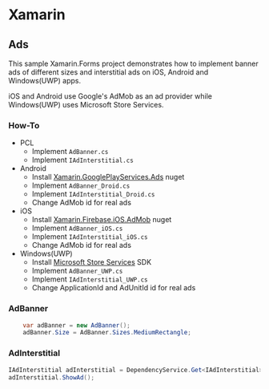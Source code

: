 # Xamarin
## Ads
This sample Xamarin.Forms project demonstrates how to implement banner ads of different sizes and interstitial ads on iOS, Android and Windows(UWP) apps.

iOS and Android use Google's AdMob as an ad provider while Windows(UWP) uses Microsoft Store Services. 

### How-To
* PCL
    * Implement `AdBanner.cs`
    * Implement `IAdInterstitial.cs`
* Android
    * Install [Xamarin.GooglePlayServices.Ads](https://www.nuget.org/packages/Xamarin.GooglePlayServices.Ads/) nuget
    * Implement `AdBanner_Droid.cs`
    * Implement `IAdInterstitial_Droid.cs`
    * Change AdMob id for real ads
* iOS
    * Install [Xamarin.Firebase.iOS.AdMob](https://www.nuget.org/packages/Xamarin.Firebase.iOS.AdMob/) nuget
    * Implement `AdBanner_iOS.cs`
    * Implement `IAdInterstitial_iOS.cs`
    * Change AdMob id for real ads
* Windows(UWP)
    * Install [Microsoft Store Services](https://docs.microsoft.com/en-us/windows/uwp/monetize/adcontrol-in-xaml-and--net) SDK
    * Implement `AdBanner_UWP.cs`
    * Implement `IAdInterstitial_UWP.cs`
    * Change ApplicationId and AdUnitId id for real ads

### AdBanner
``` C#
    var adBanner = new AdBanner();
    adBanner.Size = AdBanner.Sizes.MediumRectangle;
```
### AdInterstitial
``` C#
IAdInterstitial adInterstitial = DependencyService.Get<IAdInterstitial>();
adInterstitial.ShowAd();
```
